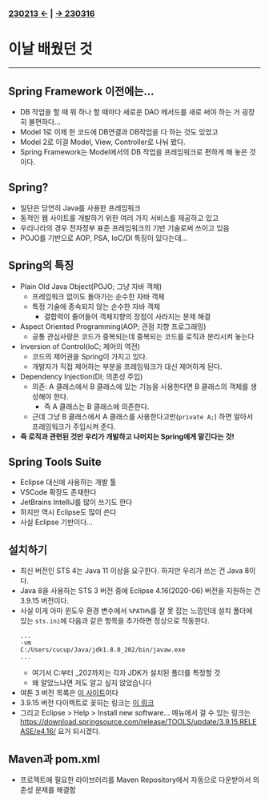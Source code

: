 ﻿#

#
### [230213 ←](../../230130-_Spring/230213/) | [→ 230316](../../230130-_Spring/230316/)

# 이날 배웠던 것

---

## Spring Framework 이전에는...

- DB 작업을 할 때 뭐 하나 할 때마다 새로운 DAO 메서드를 새로 써야 하는 거 굉장히 불편하다...
- Model 1로 이제 한 코드에 DB연결과 DB작업을 다 하는 것도 있었고
- Model 2로 이걸 Model, View, Controller로 나눠 봤다.
- Spring Framework는 Model에서의 DB 작업을 프레임워크로 편하게 해 놓은 것이다.

## Spring?

- 일단은 당연히 Java를 사용한 프레임워크
- 동적인 웹 사이트를 개발하기 위한 여러 가지 서비스를 제공하고 있고
- 우리나라의 경우 전자정부 표준 프레임워크의 기반 기술로써 쓰이고 있음
- POJO를 기반으로 AOP, PSA, IoC/DI 특징이 있다는데...

## Spring의 특징

- Plain Old Java Object(POJO; 그냥 자바 객체)
    - 프레임워크 없이도 돌아가는 순수한 자바 객체
    - 특정 기술에 종속되지 않는 순수한 자바 객체
        - 결합력이 줄어들어 객체지향의 장점이 사라지는 문제 해결
- Aspect Oriented Programming(AOP; 관점 지향 프로그래밍)
    - 공통 관심사랑은 코드가 중복되는데 중복되는 코드를 로직과 분리시켜 놓는다
- Inversion of Control(IoC; 제어의 역전)
    - 코드의 제어권을 Spring이 가지고 있다.
    - 개발자가 직접 제어하는 부분을 프레임워크가 대신 제어하게 된다.
- Dependency Injection(DI; 의존성 주입)
    - 의존: A 클래스에서 B 클래스에 있는 기능을 사용한다면 B 클래스의 객체를 생성해야 한다.
        - 즉 A 클래스는 B 클래스에 의존한다.
    - 근데 그냥 B 클래스에서 A 클래스를 사용한다고만(`private A;`) 하면 알아서 프레임워크가 주입시켜 준다.
- **즉 로직과 관련된 것만 우리가 개발하고 나머지는 Spring에게 맡긴다는 것!**

## Spring Tools Suite

- Eclipse 대신에 사용하는 개발 툴
- VSCode 확장도 존재한다
- JetBrains IntelliJ를 많이 쓰기도 한다
- 하지만 역시 Eclipse도 많이 쓴다
- 사실 Eclipse 기반이다...

## 설치하기

- 최신 버전인 STS 4는 Java 11 이상을 요구한다. 하지만 우리가 쓰는 건 Java 8이다.
- Java 8을 사용하는 STS 3 버전 중에 Eclipse 4.16(2020-06) 버전을 지원하는 건 3.9.15 버전이다.
- 사실 이게 아마 윈도우 환경 변수에서 `%PATH%`를 잘 못 잡는 느낌인데 설치 폴더에 있는 `sts.ini`에 다음과 같은 항목을 추가하면 정상으로 작동한다.
    ```
    ...
    -vm
    C:/Users/cucup/Java/jdk1.8.0_202/bin/javaw.exe
    ...
    ```
    - 여기서 C:부터 _202까지는 각자 JDK가 설치된 폴더를 특정할 것
    - 왜 알았느냐면 저도 알고 싶지 않았습니다
- 여튼 3 버전 목록은 [이 사이트](https://github.com/spring-attic/toolsuite-distribution/wiki/Spring-Tool-Suite-3)이다
- 3.9.15 버전 다이렉트로 꽂히는 링크는 [이 링크](https://download.springsource.com/release/STS/3.9.15.RELEASE/dist/e4.16/spring-tool-suite-3.9.15.RELEASE-e4.16.0-win32-x86_64.zip)
- 그리고 Eclipse > Help > Install new software... 메뉴에서 걸 수 있는 링크는 https://download.springsource.com/release/TOOLS/update/3.9.15.RELEASE/e4.16/ 요거 되시겠다.

## Maven과 pom.xml

- 프로젝트에 필요한 라이브러리를 Maven Repository에서 자동으로 다운받아서 의존성 문제를 해결함
